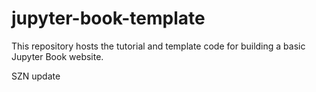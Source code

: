 # jupyter-book-template

This repository hosts the tutorial and template code for building a basic Jupyter Book website.

SZN update
